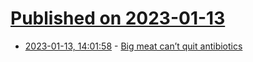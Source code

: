 # [Published on 2023-01-13](index.md)

* [2023-01-13, 14:01:58](https://news.ycombinator.com/item?id=34367820) - [Big meat can’t quit antibiotics](https://www.vox.com/future-perfect/2023/1/8/23542789/big-meat-antibiotics-resistance-fda)
